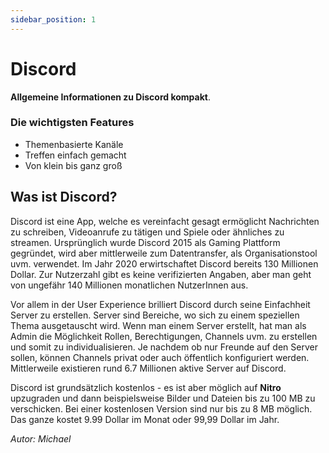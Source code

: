 ```yaml
---
sidebar_position: 1
---
```


# Discord

**Allgemeine Informationen zu Discord kompakt**.

### Die wichtigsten Features

- Themenbasierte Kanäle
- Treffen einfach gemacht
- Von klein bis ganz groß

## Was ist Discord?

Discord ist eine App, welche es vereinfacht gesagt ermöglicht Nachrichten zu schreiben, Videoanrufe zu tätigen und Spiele oder ähnliches zu streamen. Ursprünglich wurde Discord 2015 als Gaming Plattform gegründet, wird aber
mittlerweile zum Datentransfer, als Organisationstool uvm. verwendet. Im Jahr 2020 erwirtschaftet Discord bereits 130 Millionen Dollar. Zur Nutzerzahl gibt es keine verifizierten Angaben, aber man geht von ungefähr 140 Millionen monatlichen NutzerInnen aus.

Vor allem in der User Experience brilliert Discord durch seine Einfachheit Server zu erstellen. Server sind Bereiche, wo sich zu einem speziellen Thema ausgetauscht wird. Wenn man einem Server erstellt, hat man als Admin die Möglichkeit Rollen, Berechtigungen, Channels uvm. zu erstellen und somit zu individualisieren. Je nachdem ob nur Freunde auf den Server sollen, können Channels privat oder auch öffentlich konfiguriert werden. Mittlerweile existieren rund 6.7 Millionen aktive Server auf Discord.

Discord ist grundsätzlich kostenlos - es ist aber möglich auf **Nitro** upzugraden und dann beispielsweise Bilder und Dateien bis zu 100 MB zu verschicken. Bei einer kostenlosen Version sind nur bis zu 8 MB möglich. Das ganze kostet 9.99 Dollar im Monat oder 99,99 Dollar im Jahr.

*Autor: Michael*